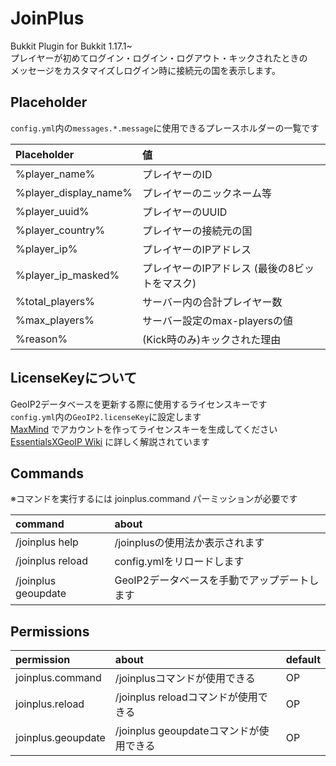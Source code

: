 # JoinPlus

Bukkit Plugin for Bukkit 1.17.1~  
プレイヤーが初めてログイン・ログイン・ログアウト・キックされたときの  
メッセージをカスタマイズしログイン時に接続元の国を表示します。

## Placeholder
`config.yml`内の`messages.*.message`に使用できるプレースホルダーの一覧です

| Placeholder           | 値                          |
|:----------------------|:---------------------------|
| %player_name%         | プレイヤーのID                   |
| %player_display_name% | プレイヤーのニックネーム等              |
| %player_uuid%         | プレイヤーのUUID                 |
| %player_country%      | プレイヤーの接続元の国                |
| %player_ip%           | プレイヤーのIPアドレス               |
| %player_ip_masked%    | プレイヤーのIPアドレス (最後の8ビットをマスク) |
| %total_players%       | サーバー内の合計プレイヤー数             |
| %max_players%         | サーバー設定のmax-playersの値       |
| %reason%              | (Kick時のみ)キックされた理由          |

## LicenseKeyについて
GeoIP2データベースを更新する際に使用するライセンスキーです  
`config.yml`内の`GeoIP2.licenseKey`に設定します  
[MaxMind](https://dev.maxmind.com/geoip/geolite2-free-geolocation-data?lang=en#accessing-geolite2-free-geolocation-data) でアカウントを作ってライセンスキーを生成してください  
[EssentialsXGeoIP Wiki](https://essentialsx.net/wiki/GeoIP.html) に詳しく解説されています

## Commands

※コマンドを実行するには joinplus.command パーミッションが必要です

| command             | about                     |
|:--------------------|:--------------------------|
| /joinplus help      | /joinplusの使用法か表示されます      |
| /joinplus reload    | config.ymlをリロードします        |
| /joinplus geoupdate | GeoIP2データベースを手動でアップデートします |

## Permissions

| permission         | about                         | default |
|:-------------------|:------------------------------|:--------|
| joinplus.command   | /joinplusコマンドが使用できる           | OP      |
| joinplus.reload    | /joinplus reloadコマンドが使用できる    | OP      |
| joinplus.geoupdate | /joinplus geoupdateコマンドが使用できる | OP      |
